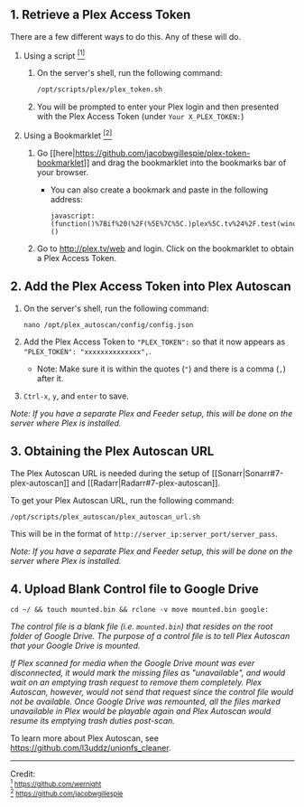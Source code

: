 

## 1. Retrieve a Plex Access Token

There are a few different ways to do this. Any of these will do. 

1. Using a script <a href="#note1" id="note1ref"><sup>[1]</sup></a> 


   1. On the server's shell, run the following command:

      ```bash
      /opt/scripts/plex/plex_token.sh
      ```
   
   1. You will be prompted to enter your Plex login and then presented with the Plex Access Token (under `Your X_PLEX_TOKEN:`)


1. Using a Bookmarklet <a href="#note2" id="note2ref"><sup>[2]</sup></a> 


   1. Go [[here|https://github.com/jacobwgillespie/plex-token-bookmarklet]] and drag the bookmarklet into the bookmarks bar of your browser. 

      -  You can also create a bookmark and paste in the following address:

         ```
         javascript:(function()%7Bif%20(%2F(%5E%7C%5C.)plex%5C.tv%24%2F.test(window.location.hostname))%20%7Bprompt('Your%20Plex%20token'%2C%20window.PLEXWEB.myPlexAccessToken%7C%7Cwindow.localStorage.myPlexAccessToken)%7D%20else%20%7Balert('Please%20drag%20this%20link%20to%20your%20bookmark%20bar%20and%20click%20it%20when%20using%20the%20Plex%20Web%20App')%3B%7D%7D)()
          ```

    1.  Go to http://plex.tv/web and login. Click on the bookmarklet to obtain a Plex Access Token.
   

## 2. Add the Plex Access Token into Plex Autoscan

   1. On the server's shell, run the following command:

      ```
      nano /opt/plex_autoscan/config/config.json
      ```
   1. Add the Plex Access Token to `"PLEX_TOKEN":` so that it now appears as `"PLEX_TOKEN": "xxxxxxxxxxxxxx",`.

      - Note: Make sure it is within the quotes (`"`) and there is a comma (`,`) after it.

   1. `Ctrl-x`, `y`, and `enter` to save.

_Note: If you have a separate Plex and Feeder setup, this will be done on the server where Plex is installed._


## 3. Obtaining the Plex Autoscan URL

The Plex Autoscan URL is needed during the setup of [[Sonarr|Sonarr#7-plex-autoscan]] and [[Radarr|Radarr#7-plex-autoscan]].


To get your Plex Autoscan URL, run the following command:

 ```shell
 /opt/scripts/plex_autoscan/plex_autoscan_url.sh
 ```

This will be in the format of `http://server_ip:server_port/server_pass`.



_Note: If you have a separate Plex and Feeder setup, this will be done on the server where Plex is installed._


## 4. Upload Blank Control file to Google Drive


```
cd ~/ && touch mounted.bin && rclone -v move mounted.bin google:
```

_The control file is a blank file (i.e. `mounted.bin`) that resides on the root folder of Google Drive. The purpose of a control file is to tell Plex Autoscan that your Google Drive is mounted._ 

_If Plex scanned for media when the Google Drive mount was ever disconnected, it would mark the missing files as "unavailable", and would wait on an emptying trash request to remove them completely. Plex Autoscan, however, would not send that request since the control file would not be available. Once Google Drive was remounted, all the files marked unavailable in Plex would be playable again and Plex Autoscan would resume its emptying trash duties post-scan._ 



To learn more about Plex Autoscan, see https://github.com/l3uddz/unionfs_cleaner.


---

Credit:<br>
<sub> <a id="note1" href="#note1ref"><sup>1</sup></a> https://github.com/wernight</sub><br>
<sub> <a id="note2" href="#note2ref"><sup>2</sup></a> https://github.com/jacobwgillespie</sub>
